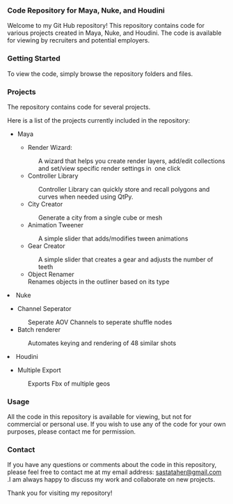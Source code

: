 ### Code Repository for Maya, Nuke, and Houdini


Welcome to my Git Hub repository! This repository contains code for various projects created in Maya, Nuke, and Houdini. The code is available for viewing by recruiters and potential employers.

### Getting Started
To view the code, simply browse the repository folders and files. 

### Projects
The repository contains code for several projects.

Here is a list of the projects currently included in the repository:
<ul>
  <li>Maya</li>
  <ul>
    <li>Render Wizard: </li>
      <ul>A wizard that helps you create render layers, add/edit collections and set/view specific render settings in  one click</ul>
    <li>Controller Library</li>
      <ul>Controller Library can quickly store and recall polygons and curves when needed using QtPy.</ul>
    <li>City Creator</li>
      <ul>Generate a city from a single cube or mesh</ul>
    <li>Animation Tweener</li>
      <ul>A simple slider that adds/modifies tween animations </ul>
    <li>Gear Creator</li>
      <ul>A simple slider that creates a gear and adjusts the number of teeth</ul>
    <li>Object Renamer</li>
          <ui> Renames objects in the outliner based on its type </ul>
  </ul>
  <li>Nuke</li>
   <ul>
      <li>Channel Seperator</li>
        <ul>Seperate AOV Channels to seperate shuffle nodes </ul>
      <li>Batch renderer</li>
        <ul> Automates keying and rendering of 48 similar shots</ul>
  </ul>
  <li>Houdini</li>
  <ul>
    <li>Multiple Export</li>
    <ul> Exports Fbx of multiple geos </ul>
  </ul>
</ul>

### Usage
All the code in this repository is available for viewing, but not for commercial or personal use. If you wish to use any of the code for your own purposes, please contact me for permission.

### Contact
If you have any questions or comments about the code in this repository, please feel free to contact me at my email address: sastataher@gmail.com .I am always happy to discuss my work and collaborate on new projects.

Thank you for visiting my repository!
